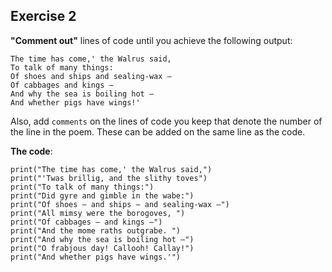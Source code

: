 
## **Exercise 2**

**"Comment out"** lines of code until you achieve
the following output:

    The time has come,' the Walrus said,
    To talk of many things:
    Of shoes and ships and sealing-wax —
    Of cabbages and kings —
    And why the sea is boiling hot —
    And whether pigs have wings!'

Also, add `comments` on the lines of code you keep
that denote the number of the line in the poem. These can be
added on the same line as the code.

**The code**:

    print("The time has come,' the Walrus said,")
    print("'Twas brillig, and the slithy toves")
    print("To talk of many things:")
    print("Did gyre and gimble in the wabe:")
    print("Of shoes — and ships — and sealing-wax —")
    print("All mimsy were the borogoves, ")
    print("Of cabbages — and kings —")
    print("And the mome raths outgrabe. ")
    print("And why the sea is boiling hot —")
    print("O frabjous day! Callooh! Callay!")
    print("And whether pigs have wings.'")
